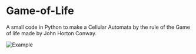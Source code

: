 # Game-of-Life
A small code in Python to make a Cellular Automata by the rule of the Game of life made by John Horton Conway.

![Example](https://66.media.tumblr.com/095abf33a07cc35be599bd3a9829c36f/tumblr_pmug54cZfE1s7skbro1_400.gif)
